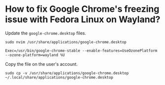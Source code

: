 # How to fix Google Chrome's freezing issue with Fedora Linux on Wayland?

Update the `google-chrome.desktop` files.

```console
sudo nvim /usr/share/applications/google-chrome.desktop
```

```text
Exec=/usr/bin/google-chrome-stable --enable-features=UseOzonePlatform --ozone-platform=wayland %U
```

Copy the file on the user's account.

```console
sudo cp -v /usr/share/applications/google-chrome.desktop ~/.local/share/applications/google-chrome.desktop
```
